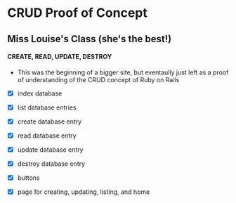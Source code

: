# CRUD Proof of Concept
## Miss Louise's Class (she's the best!)


#### CREATE, READ, UPDATE, DESTROY
* This was the beginning of a bigger site, but eventaully just left as a proof of understanding of the CRUD concept of Ruby on Rails

- [x] index database

- [x] list database entries

- [x] create database entry

- [x] read database entry

- [x] update database entry

- [x] destroy database entry

- [x] buttons

- [x] page for creating, updating, listing, and home
